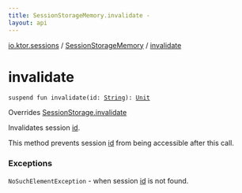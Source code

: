 ```yaml
---
title: SessionStorageMemory.invalidate - 
layout: api
---
```


<div class='api-docs-breadcrumbs'><a href="../index.html">io.ktor.sessions</a> / <a href="index.html">SessionStorageMemory</a> / <a href="./invalidate.html">invalidate</a></div>

# invalidate

<div class="signature"><code><span class="keyword">suspend</span> <span class="keyword">fun </span><span class="identifier">invalidate</span><span class="symbol">(</span><span class="parameterName" id="io.ktor.sessions.SessionStorageMemory$invalidate(kotlin.String)/id">id</span><span class="symbol">:</span>&nbsp;<a href="https://kotlinlang.org/api/latest/jvm/stdlib/kotlin/-string/index.html"><span class="identifier">String</span></a><span class="symbol">)</span><span class="symbol">: </span><a href="https://kotlinlang.org/api/latest/jvm/stdlib/kotlin/-unit/index.html"><span class="identifier">Unit</span></a></code></div>

Overrides <a href="../-session-storage/invalidate.html">SessionStorage.invalidate</a>

Invalidates session <a href="invalidate.html#io.ktor.sessions.SessionStorageMemory$invalidate(kotlin.String)/id">id</a>.

This method prevents session <a href="invalidate.html#io.ktor.sessions.SessionStorageMemory$invalidate(kotlin.String)/id">id</a> from being accessible after this call.

### Exceptions

<code>NoSuchElementException</code> - when session <a href="invalidate.html#io.ktor.sessions.SessionStorageMemory$invalidate(kotlin.String)/id">id</a> is not found.